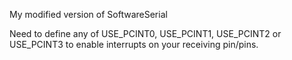 My modified version of SoftwareSerial

Need to define any of USE_PCINT0, USE_PCINT1, USE_PCINT2 or USE_PCINT3 to enable interrupts on your receiving pin/pins. 